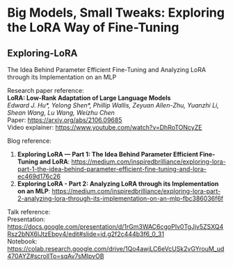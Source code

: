 # Big Models, Small Tweaks: Exploring the LoRA Way of Fine-Tuning
## Exploring-LoRA
The Idea Behind Parameter Efficient Fine-Tuning and Analyzing LoRA through its Implementation on an MLP

Research paper reference: <br>
**LoRA: Low-Rank Adaptation of Large Language Models** <br>
*Edward J. Hu\*, Yelong Shen\*, Phillip Wallis, Zeyuan Allen-Zhu, Yuanzhi Li, Shean Wang, Lu Wang, Weizhu Chen* <br>
Paper: https://arxiv.org/abs/2106.09685 <br>
Video explainer: https://www.youtube.com/watch?v=DhRoTONcyZE <br>

Blog reference:
1. **Exploring LoRA — Part 1: The Idea Behind Parameter Efficient Fine-Tuning and LoRA**: https://medium.com/inspiredbrilliance/exploring-lora-part-1-the-idea-behind-parameter-efficient-fine-tuning-and-lora-ec469d176c26
2. **Exploring LoRA - Part 2: Analyzing LoRA through its Implementation on an MLP**: https://medium.com/inspiredbrilliance/exploring-lora-part-2-analyzing-lora-through-its-implementation-on-an-mlp-fbc386036f6f

Talk reference: <br>
Presentation: https://docs.google.com/presentation/d/1rGm3WAC6cgoPIv0TgJjv5ZSXQ4Rsz2bNX6lJtzEbpy4/edit#slide=id.g2f2c444b3f6_0_31 <br>
Notebook: https://colab.research.google.com/drive/1Qo4awjLC6eVcUSk2vGYrouM_ud470AYZ#scrollTo=sqAv7sMIpvOB
